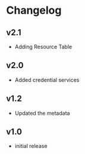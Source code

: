 # Changelog

## v2.1

- Adding Resource Table

## v2.0

- Added credential services

## v1.2

- Updated the metadata

## v1.0

- initial release
